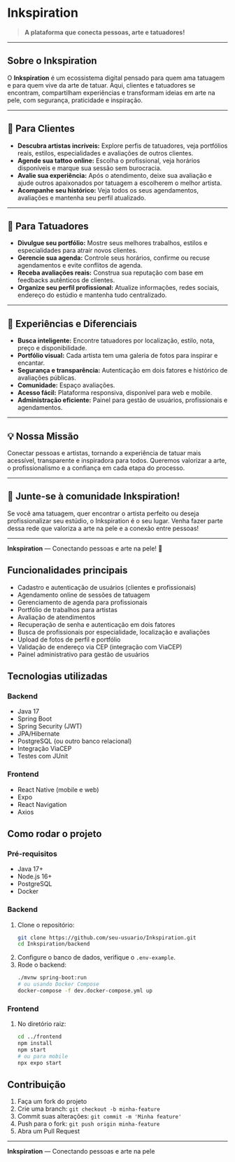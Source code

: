 # Inkspiration

> **A plataforma que conecta pessoas, arte e tatuadores!**

---

## Sobre o Inkspiration
O **Inkspiration** é um ecossistema digital pensado para quem ama tatuagem e para quem vive da arte de tatuar. Aqui, clientes e tatuadores se encontram, compartilham experiências e transformam ideias em arte na pele, com segurança, praticidade e inspiração.

---

## 👤 Para Clientes
- **Descubra artistas incríveis:** Explore perfis de tatuadores, veja portfólios reais, estilos, especialidades e avaliações de outros clientes.
- **Agende sua tattoo online:** Escolha o profissional, veja horários disponíveis e marque sua sessão sem burocracia.
- **Avalie sua experiência:** Após o atendimento, deixe sua avaliação e ajude outros apaixonados por tatuagem a escolherem o melhor artista.
- **Acompanhe seu histórico:** Veja todos os seus agendamentos, avaliações e mantenha seu perfil atualizado.

---

## 🧑 Para Tatuadores
- **Divulgue seu portfólio:** Mostre seus melhores trabalhos, estilos e especialidades para atrair novos clientes.
- **Gerencie sua agenda:** Controle seus horários, confirme ou recuse agendamentos e evite conflitos de agenda.
- **Receba avaliações reais:** Construa sua reputação com base em feedbacks autênticos de clientes.
- **Organize seu perfil profissional:** Atualize informações, redes sociais, endereço do estúdio e mantenha tudo centralizado.

---

## 🌟 Experiências e Diferenciais
- **Busca inteligente:** Encontre tatuadores por localização, estilo, nota, preço e disponibilidade.
- **Portfólio visual:** Cada artista tem uma galeria de fotos para inspirar e encantar.
- **Segurança e transparência:** Autenticação em dois fatores e histórico de avaliações públicas.
- **Comunidade:** Espaço avaliações.
- **Acesso fácil:** Plataforma responsiva, disponível para web e mobile.
- **Administração eficiente:** Painel para gestão de usuários, profissionais e agendamentos.

---

## 💡 Nossa Missão
Conectar pessoas e artistas, tornando a experiência de tatuar mais acessível, transparente e inspiradora para todos. Queremos valorizar a arte, o profissionalismo e a confiança em cada etapa do processo.

---

## 🚀 Junte-se à comunidade Inkspiration!
Se você ama tatuagem, quer encontrar o artista perfeito ou deseja profissionalizar seu estúdio, o Inkspiration é o seu lugar. Venha fazer parte dessa rede que valoriza a arte na pele e a conexão entre pessoas!

---

**Inkspiration** — Conectando pessoas e arte na pele! 🎉

## Funcionalidades principais

- Cadastro e autenticação de usuários (clientes e profissionais)
- Agendamento online de sessões de tatuagem
- Gerenciamento de agenda para profissionais
- Portfólio de trabalhos para artistas
- Avaliação de atendimentos
- Recuperação de senha e autenticação em dois fatores
- Busca de profissionais por especialidade, localização e avaliações
- Upload de fotos de perfil e portfólio
- Validação de endereço via CEP (integração com ViaCEP)
- Painel administrativo para gestão de usuários

## Tecnologias utilizadas

### Backend
- Java 17
- Spring Boot
- Spring Security (JWT)
- JPA/Hibernate
- PostgreSQL (ou outro banco relacional)
- Integração ViaCEP
- Testes com JUnit

### Frontend
- React Native (mobile e web)
- Expo
- React Navigation
- Axios

## Como rodar o projeto

### Pré-requisitos
- Java 17+
- Node.js 16+
- PostgreSQL
- Docker

### Backend
1. Clone o repositório:
   ```bash
   git clone https://github.com/seu-usuario/Inkspiration.git
   cd Inkspiration/backend
   ```
2. Configure o banco de dados, verifique o  `.env-example`.
3. Rode o backend:
   ```bash
   ./mvnw spring-boot:run
   # ou usando Docker Compose
   docker-compose -f dev.docker-compose.yml up
   ```

### Frontend
1. No diretório raiz:
   ```bash
   cd ../frontend
   npm install
   npm start
   # ou para mobile
   npx expo start
   ```

## Contribuição
1. Faça um fork do projeto
2. Crie uma branch: `git checkout -b minha-feature`
3. Commit suas alterações: `git commit -m 'Minha feature'`
4. Push para o fork: `git push origin minha-feature`
5. Abra um Pull Request
---

**Inkspiration** — Conectando pessoas e arte na pele 